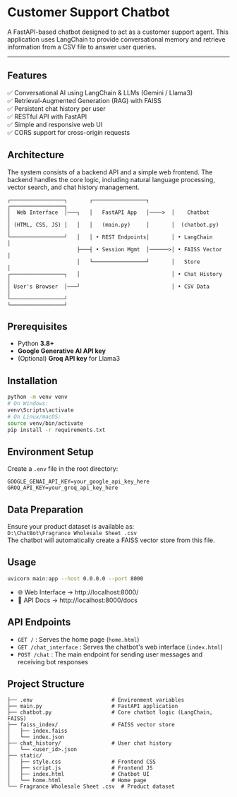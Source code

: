 # Customer Support Chatbot

A FastAPI-based chatbot designed to act as a customer support agent. This application uses LangChain to provide conversational memory and retrieve information from a CSV file to answer user queries.

---

## Features

✅ Conversational AI using LangChain & LLMs (Gemini / Llama3)  
✅ Retrieval-Augmented Generation (RAG) with FAISS  
✅ Persistent chat history per user  
✅ RESTful API with FastAPI  
✅ Simple and responsive web UI  
✅ CORS support for cross-origin requests  

## Architecture

The system consists of a backend API and a simple web frontend. The backend handles the core logic, including natural language processing, vector search, and chat history management.

```
┌─────────────────┐       ┌─────────────────┐       ┌─────────────────┐
│  Web Interface  │───┐   │   FastAPI App   │────>  │    Chatbot      │
│ (HTML, CSS, JS) │   │   │   (main.py)     │       │  (chatbot.py)   │
└─────────────────┘   │   │ • REST Endpoints│       │ • LangChain     │
                      ├───┤ • Session Mgmt  │──────>│ • FAISS Vector  │
                      │   └─────────────────┘       │   Store         │
┌─────────────────┐   │                             │ • Chat History  │
│ User's Browser  │───┘                             │ • CSV Data      │
└─────────────────┘                                 └─────────────────┘
```

## Prerequisites

- Python **3.8+**
- **Google Generative AI API key**
- (Optional) **Groq API key** for Llama3

## Installation

```sh
python -m venv venv
# On Windows:
venv\Scripts\activate
# On Linux/macOS:
source venv/bin/activate
pip install -r requirements.txt
```

## Environment Setup

Create a `.env` file in the root directory:

```
GOOGLE_GENAI_API_KEY=your_google_api_key_here
GROQ_API_KEY=your_groq_api_key_here
```

## Data Preparation

Ensure your product dataset is available as:  
`D:\ChatBot\Fragrance Wholesale Sheet .csv`  
The chatbot will automatically create a FAISS vector store from this file.

## Usage

```sh
uvicorn main:app --host 0.0.0.0 --port 8000
```

- 🌐 Web Interface → http://localhost:8000/
- 📖 API Docs → http://localhost:8000/docs

## API Endpoints

- `GET /` : Serves the home page (`home.html`)
- `GET /chat_interface` : Serves the chatbot's web interface (`index.html`)
- `POST /chat` : The main endpoint for sending user messages and receiving bot responses

## Project Structure

```
├── .env                         # Environment variables
├── main.py                      # FastAPI application
├── chatbot.py                   # Core chatbot logic (LangChain, FAISS)
├── faiss_index/                 # FAISS vector store
│   ├── index.faiss
│   └── index.json
├── chat_history/                # User chat history
│   └── <user_id>.json
├── static/
│   ├── style.css                # Frontend CSS
│   ├── script.js                # Frontend JS
│   ├── index.html               # Chatbot UI
│   └── home.html                # Home page
└── Fragrance Wholesale Sheet .csv  # Product dataset
```
